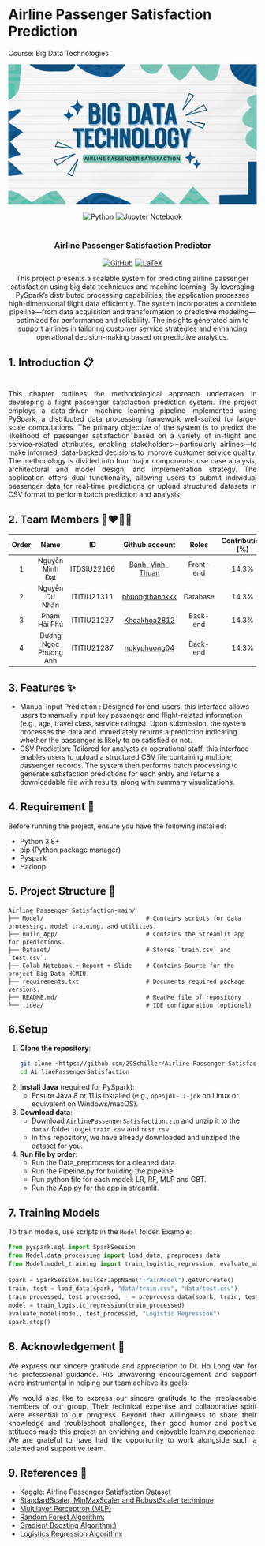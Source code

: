 # Airline Passenger Satisfaction Prediction
Course: Big Data Technologies

![Airline Passenger Satisfaction.png](https://github.com/29Schiller/Airline-Passenger-Satisfaction/blob/main/Airline%20Passenger.png)

<div align="center">
  <img src="https://img.shields.io/badge/Python-3.12.3-blue?style=for-the-badge&logo=python&logoColor=white" alt="Python">
  <img alt="Jupyter Notebook" src="https://img.shields.io/badge/Jupyter_Notebook-7.0.8-F37626?style=for-the-badge&amp;logo=jupyter&amp;logoColor=white">
</div>

<!-- PROJECT LOGO -->
<br />
<div align="center">
  <a href="https://github.com/29Schiller/Airline-Passenger-Satisfaction">
  </a>

<h3 align="center">Airline Passenger Satisfaction Predictor</h3>
    <a href="https://github.com/29Schiller/Airline-Passenger-Satisfaction" target="_blank"><img src="https://img.shields.io/badge/GitHub-100000?style=for-the-badge&logo=github&logoColor=white" alt="GitHub"></a>
    <a href="https://www.overleaf.com/project/6836e32f160cf976dd35e7d3" target="_blank"><img src="https://img.shields.io/badge/LaTeX-008080?style=for-the-badge&logo=latex&logoColor=white" alt="LaTeX"></a>
   <p align="center">
      This project presents a scalable system for predicting airline passenger satisfaction using big data techniques and machine learning. By leveraging PySpark’s distributed processing capabilities, the application processes high-dimensional flight data efficiently. The system incorporates a complete pipeline—from data acquisition and transformation to predictive modeling—optimized for performance and reliability. The insights generated aim to support airlines in tailoring customer service strategies and enhancing operational decision-making based on predictive analytics.
  </p>
</div>

<!-- ABOUT THE PROJECT -->

## 1. **Introduction** 📋

<div align="center">
<img src="screenshots/Intro.gif" alt="">
</div>

<div style="text-align:justify">
This chapter outlines the methodological approach undertaken in developing a flight passenger satisfaction prediction system. The project employs a data-driven machine learning pipeline implemented using PySpark, a distributed data processing framework well-suited for large-scale computations. The primary objective of the system is to predict the likelihood of passenger satisfaction based on a variety of in-flight and service-related attributes, enabling stakeholders—particularly airlines—to make informed, data-backed decisions to improve customer service quality. The methodology is divided into four major components: use case analysis, architectural and model design, and implementation strategy. The application offers dual functionality, allowing users to submit individual passenger data for real-time predictions or upload structured datasets in CSV format to perform batch prediction and analysis
</div>

## 2. **Team Members** :couplekiss_man_man:

| Order |   Name  |  ID |  Github account |  Roles | Contribution (%) |                   
| :---: |:---------------------:|:-----------:|:----------------------------------------------------:| :----------------------------------------------------------------: |:----------------:|
|   1   |    Nguyễn Minh Đạt    | ITDSIU22166 |  [Banh-Vinh-Thuan](https://github.com/Banh-Vinh-Thuan) | Front-end | 14.3% |
|   2   |   Nguyễn Dư Nhân    | ITITIU21311 |  [phuongthanhkkk](https://github.com/phuongthanhkkk) | Database  |14.3% |
|   3   | Phạm Hải Phú  | ITITIU21227 |  [Khoakhoa2812](https://github.com/Khoakhoa2812)  | Back-end |14.3% |
|   4   | Dương Ngọc Phương Anh | ITITIU21287 |  [npkyphuong04](https://github.com/npkyphuong04)| Back-end |14.3% |

## 3. **Features** ✨
- Manual Input Prediction : Designed for end-users, this interface allows users to manually input key passenger and flight-related information (e.g., age, travel class, service ratings). Upon submission, the system processes the data and immediately returns a prediction indicating whether the
passenger is likely to be satisfied or not.
- CSV Prediction: Tailored for analysts or operational staff, this interface enables users to upload a structured CSV file containing multiple passenger
records. The system then performs batch processing to generate satisfaction predictions for each entry and returns a downloadable file with results, along with summary visualizations.

## 4. **Requirement** :dart:
Before running the project, ensure you have the following installed:
- Python 3.8+
- pip (Python package manager)
- Pyspark 
- Hadoop

## 5. **Project Structure** 📂
```
Airline_Passenger_Satisfaction-main/
├── Model/                             # Contains scripts for data processing, model training, and utilities.
├── Build_App/                         # Contains the Streamlit app for predictions.
├── Dataset/                           # Stores `train.csv` and `test.csv`.
├── Colab Notebook + Report + Slide    # Contains Source for the project Big Data HCMIU.
├── requirements.txt                   # Documents required package versions.
├── README.md/                         # ReadMe file of repository
└── .idea/                             # IDE configuration (optional)
```

## 6.Setup
1. **Clone the repository**:
   ```bash
   git clone <https://github.com/29Schiller/Airline-Passenger-Satisfaction>
   cd AirlinePassengerSatisfaction
   ```
2. **Install Java** (required for PySpark):
   - Ensure Java 8 or 11 is installed (e.g., `openjdk-11-jdk` on Linux or equivalent on Windows/macOS).
3. **Download data**:
   - Download `AirlinePassengerSatisfaction.zip` and unzip it to the `data/` folder to get `train.csv` and `test.csv`.
   - In this repository, we have already downloaded and unziped the dataset for you.
4. **Run file by order**:
   - Run the Data_preprocess for a cleaned data.
   - Run the Pipeline.py for building the pipeline
   - Run python file for each model: LR, RF, MLP and GBT.
   - Run the App.py for the app in streamlit.


## 7. Training Models
To train models, use scripts in the `Model` folder. Example:
```python
from pyspark.sql import SparkSession
from Model.data_processing import load_data, preprocess_data
from Model.model_training import train_logistic_regression, evaluate_model

spark = SparkSession.builder.appName("TrainModel").getOrCreate()
train, test = load_data(spark, "data/train.csv", "data/test.csv")
train_processed, test_processed, _ = preprocess_data(spark, train, test)
model = train_logistic_regression(train_processed)
evaluate_model(model, test_processed, "Logistic Regression")
spark.stop()
```

## 8. Acknowledgement <a name="Acknowledgement"></a> :brain:
<div style="text-align:justify">
We express our sincere gratitude and appreciation to Dr. Ho Long Van for his professional guidance. His unwavering encouragement and support were instrumental in helping our team achieve its goals.

We would also like to express our sincere gratitude to the irreplaceable members of our group. Their technical expertise and collaborative spirit were essential to our progress. Beyond their willingness to share their knowledge and troubleshoot challenges, their good humor and positive attitudes made this project an enriching and enjoyable learning experience. We are grateful to have had the opportunity to work alongside such a talented and supportive team.
</div>

## 9. References <a name="References">:bookmark:
- [Kaggle: Airline Passenger Satisfaction Dataset](https://www.kaggle.com/datasets/teejmahal20/airline-passenger-satisfaction)
- [StandardScaler, MinMaxScaler and RobustScaler technique](https://www.geeksforgeeks.org/standardscaler-minmaxscaler-and-robustscaler-techniques-ml/)
- [Multilayer Perceptron (MLP)](https://spotintelligence.com/2024/02/20/multilayer-perceptron-mlp/)
- [Random Forest Algorithm:](https://www.geeksforgeeks.org/random-forest-algorithm-in-machine-learning/)
- [Gradient Boosting Algorithm:)](https://www.geeksforgeeks.org/ml-gradient-boosting/)
- [Logistics Regression Algorithm:](https://www.geeksforgeeks.org/understanding-logistic-regression/)
